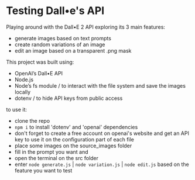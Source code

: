 # Testing Dall•e's API

Playing around with the Dall•E 2 API exploring its 3 main features:

- generate images based on text prompts
- create random variations of an image
- edit an image based on a transparent .png mask

This project was built using:

- OpenAI’s Dall•E API
- Node.js
- Node’s fs module / to interact with the file system and save the images locally
- dotenv / to hide API keys from public access

to use it:

- clone the repo
- `npm i` to install 'dotenv' and 'openai' dependencies
- don't forget to create a free account on openai's website and get an API key to use it on the configuration part of each file
- place some images on the source_images folder
- fill in the prompt you want and
- open the terminal on the src folder
- enter `node generate.js` | `node variation.js` | `node edit.js` based on the feature you want to test
